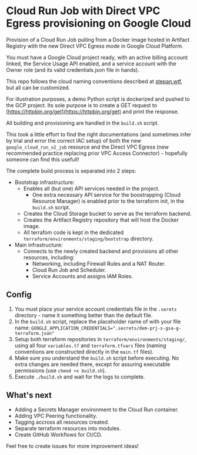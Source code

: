 # Cloud Run Job with Direct VPC Egress provisioning on Google Cloud

Provision of a Cloud Run Job pulling from a Docker image hosted in Artifact Registry with the new Direct VPC Egress mode in Google Cloud Platform.

You must have a Google Cloud project ready, with an active billing account linked, the Service Usage API enabled, and a service account with the Owner role (and its valid credentials.json file in hands).

This repo follows the cloud naming conventions described at [stepan.wtf](https://stepan.wtf/cloud-naming-convention/#:~:text=The%20rule%20of%20thumb%20is,or%20within%20a%20given%20scope.), but all can be customized.

For illustration purposes, a demo Python script is dockerized and pushed to the GCP project. Its sole purpose is to create a GET request to [https://httpbin.org/get](https://httpbin.org/get) and print the response.

All building and provisioning are handled in the `build.sh` script.

This took a little effort to find the right documentations (and sometimes infer by trial and error the correct IAC setup) of both the new `google_cloud_run_v2_job` resource and the Direct VPC Egress (new recommended practice replacing prior VPC Access Connector) - hopefully someone can find this usefull!

The complete build process is separated into 2 steps:

- Bootstrap infrastructure:
  - Enables all (but one) API services needed in the project.
    - One extra necessary API service for the boostrapping (Cloud Resource Manager) is enabled prior to the terraform init, in the `build.sh` script.
  - Creates the Cloud Storage bucket to serve as the terraform backend.
  - Creates the Artifact Registry repository that will host the Docker image.
  - All terrafom code is kept in the dedicated `terraform/environments/staging/bootstrap` directory.
- Main infrastructure:
  - Connects to the newly created backend and provisions all other resources, including:
    - Networking, including Firewall Rules and a NAT Router.
    - Cloud Run Job and Scheduler.
    - Service Accounts and assigns IAM Roles.

## Config

1. You must place your service account credentials file in the `.serets` directory - name it something better than the default file.
2. In the `build.sh` script, replace the placeholder name of with your file name: `GOOGLE_APPLICATION_CREDENTIALS=".secrets/dem-prj-s-gsa-g-terraform.json"`
3. Setup both terraform repositories in `terraform/environments/staging/`, using all four `variables.tf` and `terraform.tfvars` files (naming conventions are constructed directly in the `main.tf` files).
4. Make sure you understand the `build.sh` script before executing. No extra changes are needed there, except for assuring executable permissions (use `chmod +x build.sh`).
5. Execute `./build.sh` and wait for the logs to complete.

## What's next

- Adding a Secrets Manager environment to the Cloud Run container.
- Adding VPC Peering functionality.
- Tagging accross all resources created.
- Separate terraform resources into modules.
- Create GitHub Workflows for CI/CD.

Feel free to create issues for more improvement ideas!
